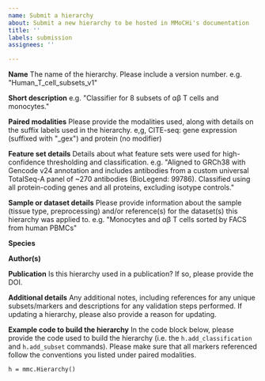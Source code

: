 ```yaml
---
name: Submit a hierarchy
about: Submit a new hierarchy to be hosted in MMoCHi's documentation
title: ''
labels: submission
assignees: ''

---
```


**Name**
The name of the hierarchy. Please include a version number.
e.g. "Human_T_cell_subsets_v1"

**Short description**
e.g. "Classifier for 8 subsets of αβ T cells and monocytes."

**Paired modalities**
Please provide the modalities used, along with details on the suffix labels used in the hierarchy. 
e,g, CITE-seq: gene expression (suffixed with "_gex") and protein (no modifier)

**Feature set details**
Details about what feature sets were used for high-confidence thresholding and classification.
e.g. "Aligned to GRCh38 with Gencode v24 annotation and includes antibodies from a custom universal TotalSeq-A panel of ~270 antibodies (BioLegend: 99786). Classified using all protein-coding genes and all proteins, excluding isotype controls." 

**Sample or dataset details**
Please provide information about the sample (tissue type, preprocessing) and/or reference(s) for the dataset(s) this hierarchy was applied to.
e.g. "Monocytes and αβ T cells sorted by FACS from human PBMCs"

**Species**

**Author(s)**

**Publication**
Is this hierarchy used in a publication? If so, please provide the DOI.

**Additional details**
Any additional notes, including references for any unique subsets/markers and descriptions for any validation steps performed. If updating a hierarchy, please also provide a reason for updating.

**Example code to build the hierarchy**
In the code block below, please provide the code used to build the hierarchy (i.e. the `h.add_classification` and `h.add_subset` commands). Please make sure that all markers referenced follow the conventions you listed under paired modalities.
```
h = mmc.Hierarchy() 
```
